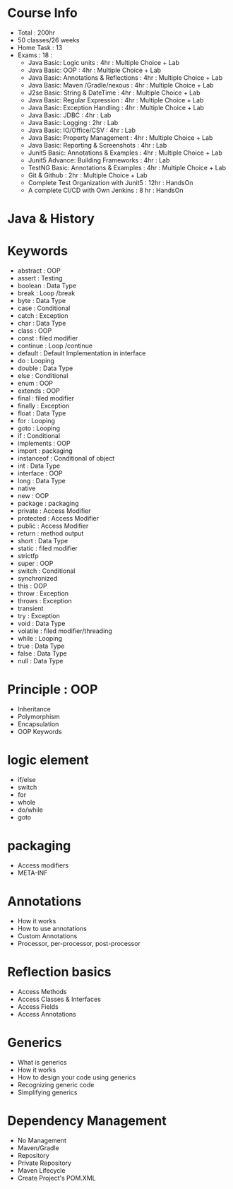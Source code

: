 # Course Info
- Total : 200hr
- 50 classes/26 weeks
- Home Task : 13
- Exams : 18 : 
    - Java Basic: Logic units : 4hr : Multiple Choice + Lab
    - Java Basic: OOP : 4hr : Multiple Choice + Lab
    - Java Basic: Annotations & Reflections : 4hr : Multiple Choice + Lab
    - Java Basic: Maven /Gradle/nexous : 4hr : Multiple Choice + Lab
    - J2se Basic: String & DateTime : 4hr : Multiple Choice + Lab
    - Java Basic: Regular Expression : 4hr : Multiple Choice + Lab
    - Java Basic: Exception Handling : 4hr : Multiple Choice + Lab
    - Java Basic: JDBC : 4hr :  Lab
    - Java Basic: Logging : 2hr : Lab
    - Java Basic: IO/Office/CSV : 4hr :  Lab      
    - Java Basic: Property Management : 4hr : Multiple Choice + Lab
    - Java Basic: Reporting & Screenshots : 4hr : Lab 
    - Junit5 Basic: Annotations & Examples : 4hr : Multiple Choice + Lab
    - Junit5 Advance: Building Frameworks : 4hr : Lab
    - TestNG Basic: Annotations & Examples : 4hr : Multiple Choice + Lab      
    - Git & Github : 2hr : Multiple Choice + Lab
    - Complete Test Organization with Junit5 : 12hr : HandsOn
    - A complete CI/CD with Own Jenkins : 8 hr : HandsOn
  
# Java & History

# Keywords

- abstract : OOP
- assert : Testing
- boolean : Data Type
- break : Loop /break
- byte : Data Type 
- case : Conditional
- catch : Exception
- char : Data Type
- class : OOP
- const : filed modifier
- continue : Loop /continue
- default : Default Implementation in interface 
- do : Looping
- double : Data Type
- else : Conditional
- enum : OOP
- extends : OOP
- final : filed modifier
- finally : Exception
- float : Data Type
- for : Looping
- goto : Looping
- if : Conditional
- implements : OOP
- import : packaging
- instanceof : Conditional of object
- int : Data Type
- interface : OOP
- long : Data Type
- native
- new : OOP
- package : packaging
- private : Access Modifier
- protected : Access Modifier 
- public : Access Modifier
- return : method output
- short : Data Type 
- static : filed modifier
- strictfp
- super : OOP
- switch : Conditional
- synchronized
- this : OOP
- throw : Exception
- throws : Exception
- transient
- try : Exception
- void : Data Type
- volatile : filed modifier/threading
- while : Looping
- true : Data Type
- false : Data Type
- null : Data Type

# Principle : OOP
- Inheritance
- Polymorphism
- Encapsulation 
- OOP Keywords 

# logic element
- if/else
- switch
- for
- whole
- do/while
- goto

# packaging
- Access modifiers
- META-INF 

# Annotations
- How it works
- How to use annotations
- Custom Annotations 
- Processor, per-processor, post-processor

# Reflection basics
- Access Methods
- Access Classes & Interfaces
- Access Fields
- Access Annotations 

# Generics
- What is generics
- How it works
- How to design your code using generics 
- Recognizing generic code
- Simplifying generics  

# Dependency Management 
- No Management 
- Maven/Gradle 
- Repository 
- Private Repository 
- Maven Lifecycle 
- Create Project's POM.XML